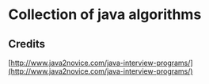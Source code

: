 # Collection of java algorithms

## Credits
[http://www.java2novice.com/java-interview-programs/](http://www.java2novice.com/java-interview-programs/)